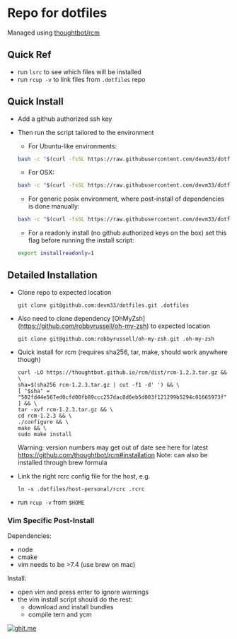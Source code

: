 # Repo for dotfiles

Managed using [thoughtbot/rcm](https://github.com/thoughtbot/rcm)

## Quick Ref

-   run `lsrc` to see which files will be installed
-   run `rcup -v` to link files from `.dotfiles` repo

## Quick Install

-   Add a github authorized ssh key
-   Then run the script tailored to the environment

    -   For Ubuntu-like environments:

    ```bash
    bash -c "$(curl -fsSL https://raw.githubusercontent.com/devm33/dotfiles/master/install/ubuntu.sh)"
    ```

    -   For OSX:

    ```bash
    bash -c "$(curl -fsSL https://raw.githubusercontent.com/devm33/dotfiles/master/install/osx.sh)"
    ```

    -   For generic posix environment, where post-install of dependencies is
        done manually:

    ```bash
    bash -c "$(curl -fsSL https://raw.githubusercontent.com/devm33/dotfiles/master/install/common.sh)"
    ```

    -  For a readonly install (no github authorized keys on the box) set this
       flag before running the install script:

    ```bash
    export installreadonly=1
    ```

## Detailed Installation

-   Clone repo to expected location

    ```
    git clone git@github.com:devm33/dotfiles.git .dotfiles
    ```

-   Also need to clone dependency [OhMyZsh]
    (https://github.com/robbyrussell/oh-my-zsh) to expected location

    ```
    git clone git@github.com:robbyrussell/oh-my-zsh.git .oh-my-zsh
    ```

-   Quick install for rcm (requires sha256, tar, make, should work anywhere
    though)

    ```
    curl -LO https://thoughtbot.github.io/rcm/dist/rcm-1.2.3.tar.gz && \
    sha=$(sha256 rcm-1.2.3.tar.gz | cut -f1 -d' ') && \
    [ "$sha" = "502fd44e567ed0cfd00fb89ccc257dac8d6eb5d003f121299b5294c01665973f" ] && \
    tar -xvf rcm-1.2.3.tar.gz && \
    cd rcm-1.2.3 && \
    ./configure && \
    make && \
    sudo make install
    ```

    Warning: version numbers may get out of date see here for latest
    https://github.com/thoughtbot/rcm#installation Note: can also be installed
    through brew formula

-   Link the right rcrc config file for the host, e.g.

    ```
    ln -s .dotfiles/host-personal/rcrc .rcrc
    ```

-   run `rcup -v` from `$HOME`

### Vim Specific Post-Install

Dependencies:

-   node
-   cmake
-   vim needs to be >7.4 (use brew on mac)

Install:

-   open vim and press enter to ignore warnings
-   the vim install script should do the rest:
    -   download and install bundles
    -   compile tern and ycm

[![ghit.me](https://ghit.me/badge.svg?repo=devm33/dotfiles)](https://ghit.me/repo/devm33/dotfiles)
